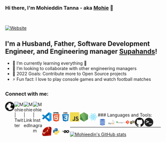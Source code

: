### Hi there, I'm Mohieddin Tanna - aka [Mohie][website] 👋

<br />

[![Website](https://img.shields.io/website?label=mohieddin.com&style=for-the-badge&url=https%3A%2F%2Fmohie93.github.io/portfolio/index)](https://mohie93.github.io/portfolio/index)

## I'm a Husband, Father, Software Development Engineer, and Engineering manager [Supahands]!

- 🌱 I’m currently learning everything 🤣
- 👯 I’m looking to collaborate with other engineering managers
- 🥅 2022 Goals: Contribute more to Open Source projects
- ⚡ Fun fact: I love to play console games and watch football matches

### Connect with me:

[<img align="left" alt="mohie | Website" width="30px" src="https://raw.githubusercontent.com/iconic/open-iconic/master/svg/globe.svg" />][website]
[<img align="left" alt="Mohie | Twitter" width="30px" src="https://cdn.jsdelivr.net/npm/simple-icons@v3/icons/twitter.svg" />][twitter]
[<img align="left" alt="Mohie | LinkedIn" width="30px" src="https://cdn.jsdelivr.net/npm/simple-icons@v3/icons/linkedin.svg" />][linkedin]
[<img align="left" alt="Mohie | Instagram" width="30px" src="https://cdn.jsdelivr.net/npm/simple-icons@v3/icons/instagram.svg" />][instagram]

<br />
<br />
### Languages and Tools:

<img align="left" alt="Visual Studio Code" width="30px" src="https://raw.githubusercontent.com/github/explore/80688e429a7d4ef2fca1e82350fe8e3517d3494d/topics/visual-studio-code/visual-studio-code.png" />
<img align="left" alt="HTML5" width="30px" src="https://raw.githubusercontent.com/github/explore/80688e429a7d4ef2fca1e82350fe8e3517d3494d/topics/html/html.png" />
<img align="left" alt="CSS3" width="30px" src="https://raw.githubusercontent.com/github/explore/80688e429a7d4ef2fca1e82350fe8e3517d3494d/topics/css/css.png" />
<img align="left" alt="JavaScript" width="30px" src="https://raw.githubusercontent.com/github/explore/80688e429a7d4ef2fca1e82350fe8e3517d3494d/topics/javascript/javascript.png" />
<img align="left" alt="NodeJs" width="30px" src="https://raw.githubusercontent.com/github/explore/80688e429a7d4ef2fca1e82350fe8e3517d3494d/topics/nodejs/nodejs.png" /> 
<img align="left" alt="React" width="30px" src="https://raw.githubusercontent.com/github/explore/80688e429a7d4ef2fca1e82350fe8e3517d3494d/topics/react/react.png" />
<img align="left" alt="SQL" width="30px" src="https://raw.githubusercontent.com/github/explore/80688e429a7d4ef2fca1e82350fe8e3517d3494d/topics/sql/sql.png" />
<img align="left" alt="MySQL" width="30px" src="https://raw.githubusercontent.com/github/explore/80688e429a7d4ef2fca1e82350fe8e3517d3494d/topics/mysql/mysql.png" />
<img align="left" alt="MongoDB" width="30px" src="https://raw.githubusercontent.com/github/explore/80688e429a7d4ef2fca1e82350fe8e3517d3494d/topics/mongodb/mongodb.png" />
<img align="left" alt="Git" width="30px" src="https://raw.githubusercontent.com/github/explore/80688e429a7d4ef2fca1e82350fe8e3517d3494d/topics/git/git.png" />
<img align="left" alt="GitHub" width="30px" src="https://raw.githubusercontent.com/github/explore/78df643247d429f6cc873026c0622819ad797942/topics/github/github.png" />
<img align="left" alt="Terminal" width="30px" src="https://raw.githubusercontent.com/github/explore/80688e429a7d4ef2fca1e82350fe8e3517d3494d/topics/terminal/terminal.png" />
<img align="left" alt="Ruby" width="30px" src="https://raw.githubusercontent.com/github/explore/80688e429a7d4ef2fca1e82350fe8e3517d3494d/topics/ruby/ruby.png" />
<img align="left" alt="Python" width="30px" src="https://raw.githubusercontent.com/github/explore/80688e429a7d4ef2fca1e82350fe8e3517d3494d/topics/python/python.png" />
<img align="left" alt="go" width="30px" src="https://raw.githubusercontent.com/github/explore/80688e429a7d4ef2fca1e82350fe8e3517d3494d/topics/go/go.png" />

<br />
<br />

---

[![Mohieedin's GitHub stats](https://github-readme-stats.vercel.app/api?username=mohie93&count_private=true&show_icons=true&theme=dark)](https://github.com/mohie93/github-readme-stats)

[supahands]: https://www.supahands.ai/
[website]: https://mohie93.github.io/portfolio/index
[twitter]: https://twitter.com/MohieddinTanna
[instagram]: https://instagram.com/justmohie
[linkedin]: https://linkedin.com/in/mohie93

